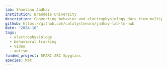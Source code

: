 ```yaml
---
lab: Shantanu Jadhav
institution: Brandeis University
description: Converting behavior and electrophysiology data from multiple projects, including integration with Spyglass as part of a Simons Foundation SFARI ARC project. The data includes behavioral tracking, video recordings, spike sorting, and LFP recordings from experiments studying neural mechanisms of learning and memory.
github: https://github.com/catalystneuro/jadhav-lab-to-nwb
date: "2024-10"
tags:
  - electrophysiology
  - behavioral tracking
  - video
  - autism
funded_project: SFARI ARC Spyglass
species: Rat
---
```

